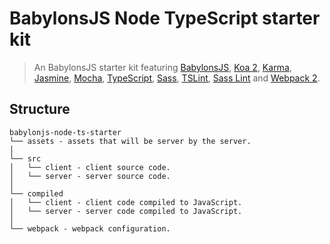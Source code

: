 # BabylonsJS Node TypeScript starter kit

> An BabylonsJS starter kit featuring [BabylonsJS](http://babylonjs.com), [Koa 2](https://github.com/koajs/koa), 
[Karma](https://karma-runner.github.io), [Jasmine](https://jasmine.github.io/), [Mocha](https://mochajs.org/), 
[TypeScript](https://www.typescriptlang.org/), [Sass](https://sass-lang.com/), 
[TSLint](https://palantir.github.io/tslint/), [Sass Lint](https://github.com/sasstools/sass-lint) 
and [Webpack 2](https://webpack.js.org/).

## Structure
```
babylonjs-node-ts-starter
└── assets - assets that will be server by the server.
│
└── src 
│   └── client - client source code.
│   └── server - server source code.
│   
└── compiled
│   └── client - client code compiled to JavaScript.
│   └── server - server code compiled to JavaScript.
│
└── webpack - webpack configuration.
```
